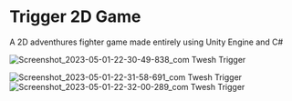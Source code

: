 # Trigger 2D Game
A 2D adventhures fighter game made entirely using Unity Engine and C#


![Screenshot_2023-05-01-22-30-49-838_com Twesh Trigger](https://user-images.githubusercontent.com/112856864/235702167-20885cb9-fc09-49b1-ba18-96fcea9bf537.jpg)

![Screenshot_2023-05-01-22-31-58-691_com Twesh Trigger](https://user-images.githubusercontent.com/112856864/235702412-4a18bcb9-2c3c-4d54-afb7-125c25c656d7.jpg)
![Screenshot_2023-05-01-22-32-00-289_com Twesh Trigger](https://user-images.githubusercontent.com/112856864/235702059-33eb1fe5-8a7f-4e99-97c4-c27ee9f4006e.jpg)
